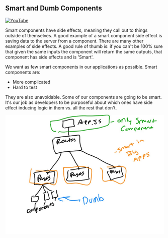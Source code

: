 ## Smart and Dumb Components
[![YouTube](http://img.youtube.com/vi/tXPdRtEBDVg/0.jpg)](https://www.youtube.com/watch?v=tXPdRtEBDVg)

Smart components have side effects, meaning they call out to things outside of themselves.  A good example of a smart component side effect is saving data to the server from a component.  There are many other examples of side effects.  A good rule of thumb is: if you can't be 100% sure that given the same inputs the component will return the same outputs, that component has side effects and is 'Smart'.

We want as few smart components in our applications as possible.  Smart components are:

* More complicated
* Hard to test

They are also unavoidable.  Some of our components are going to be smart.  It's our job as developers to be purposeful about which ones have side effect inducing logic in them vs. all the rest that don't.

![smart vs dumb components](./assets/smart-vs-dumb-components.jpg)

